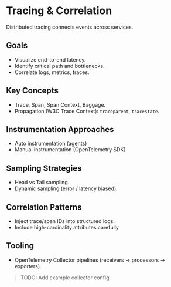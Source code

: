 # Tracing & Correlation

Distributed tracing connects events across services.

## Goals
- Visualize end-to-end latency.
- Identify critical path and bottlenecks.
- Correlate logs, metrics, traces.

## Key Concepts
- Trace, Span, Span Context, Baggage.
- Propagation (W3C Trace Context): `traceparent`, `tracestate`.

## Instrumentation Approaches
- Auto instrumentation (agents)
- Manual instrumentation (OpenTelemetry SDK)

## Sampling Strategies
- Head vs Tail sampling.
- Dynamic sampling (error / latency biased).

## Correlation Patterns
- Inject trace/span IDs into structured logs.
- Include high-cardinality attributes carefully.

## Tooling
- OpenTelemetry Collector pipelines (receivers -> processors -> exporters).

> TODO: Add example collector config.
